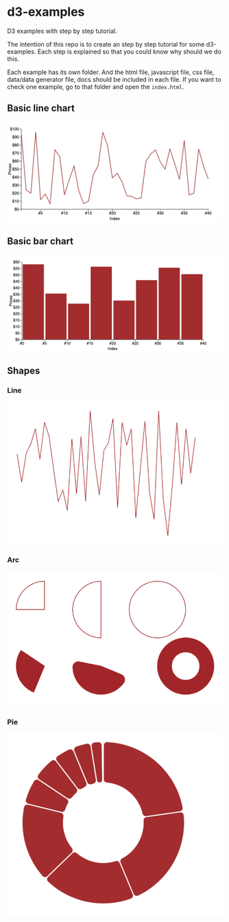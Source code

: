 # d3-examples

D3 examples with step by step tutorial.

The intention of this repo is to create an step by step tutorial for some d3-examples. Each step is explained so that you could know why should we do this.

Each example has its own folder. And the html file, javascript file, css file, data/data generator file, docs should be included in each file. If you want to check one example, go to that folder and open the `index.html`.

## Basic line chart

![Line chart](./basic-line-chart/images/basic-line-chart.jpg)

## Basic bar chart

![Bar chart](./basic-bar-chart/images/basic-bar-chart.jpg)

## Shapes

### Line

![Line](./basic-shape/line/images/line.png)

### Arc

![Arc](./basic-shape/arc/images/arc.png)

### Pie

![Pie](./basic-shape/pie/images/pie.png)
